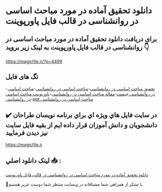 # دانلود تحقیق آماده در مورد مباحث اساسی در روانشناسی در قالب فایل پاورپوینت

## برای دریافت دانلود تحقیق آماده در مورد مباحث اساسی در روانشناسی در قالب فایل پاورپوینت به لینک زیر بروید 👇

https://magicfile.ir/?p=4499

## تگ های فایل

-[تحقیق مباحث اساسی در روانشناسی](https://magicfile.ir/product/%d8%aa%d8%ad%d9%82%db%8c%d9%82-%d8%a2%d9%85%d8%a7%d8%af%d9%87-%d9%85%d8%a8%d8%a7%d8%ad%d8%ab-%d8%a7%d8%b3%d8%a7%d8%b3%db%8c-%d8%af%d8%b1-%d8%b1%d9%88%d8%a7%d9%86%d8%b4%d9%86%d8%a7%d8%b3%db%8c-%d8%af%d8%b1-%d9%be%d8%a7%d9%88%d8%b1%d9%be%d9%88%db%8c%d9%86%d8%aa/)-[مباحث اساسی در روانشناسی](https://magicfile.ir/product/%d8%aa%d8%ad%d9%82%db%8c%d9%82-%d8%a2%d9%85%d8%a7%d8%af%d9%87-%d9%85%d8%a8%d8%a7%d8%ad%d8%ab-%d8%a7%d8%b3%d8%a7%d8%b3%db%8c-%d8%af%d8%b1-%d8%b1%d9%88%d8%a7%d9%86%d8%b4%d9%86%d8%a7%d8%b3%db%8c-%d8%af%d8%b1-%d9%be%d8%a7%d9%88%d8%b1%d9%be%d9%88%db%8c%d9%86%d8%aa/)-[مباحث اساسی در روانشناسی چیست](https://magicfile.ir/product/%d8%aa%d8%ad%d9%82%db%8c%d9%82-%d8%a2%d9%85%d8%a7%d8%af%d9%87-%d9%85%d8%a8%d8%a7%d8%ad%d8%ab-%d8%a7%d8%b3%d8%a7%d8%b3%db%8c-%d8%af%d8%b1-%d8%b1%d9%88%d8%a7%d9%86%d8%b4%d9%86%d8%a7%d8%b3%db%8c-%d8%af%d8%b1-%d9%be%d8%a7%d9%88%d8%b1%d9%be%d9%88%db%8c%d9%86%d8%aa/)-[مقاله مباحث اساسی در روانشناسی](https://magicfile.ir/product/%d8%aa%d8%ad%d9%82%db%8c%d9%82-%d8%a2%d9%85%d8%a7%d8%af%d9%87-%d9%85%d8%a8%d8%a7%d8%ad%d8%ab-%d8%a7%d8%b3%d8%a7%d8%b3%db%8c-%d8%af%d8%b1-%d8%b1%d9%88%d8%a7%d9%86%d8%b4%d9%86%d8%a7%d8%b3%db%8c-%d8%af%d8%b1-%d9%be%d8%a7%d9%88%d8%b1%d9%be%d9%88%db%8c%d9%86%d8%aa/)-[پاورپوینت مباحث اساسی در روانشناسی](https://magicfile.ir/product/%d8%aa%d8%ad%d9%82%db%8c%d9%82-%d8%a2%d9%85%d8%a7%d8%af%d9%87-%d9%85%d8%a8%d8%a7%d8%ad%d8%ab-%d8%a7%d8%b3%d8%a7%d8%b3%db%8c-%d8%af%d8%b1-%d8%b1%d9%88%d8%a7%d9%86%d8%b4%d9%86%d8%a7%d8%b3%db%8c-%d8%af%d8%b1-%d9%be%d8%a7%d9%88%d8%b1%d9%be%d9%88%db%8c%d9%86%d8%aa/)-[ppt مباحث اساسی در روانشناسی](https://magicfile.ir/product/%d8%aa%d8%ad%d9%82%db%8c%d9%82-%d8%a2%d9%85%d8%a7%d8%af%d9%87-%d9%85%d8%a8%d8%a7%d8%ad%d8%ab-%d8%a7%d8%b3%d8%a7%d8%b3%db%8c-%d8%af%d8%b1-%d8%b1%d9%88%d8%a7%d9%86%d8%b4%d9%86%d8%a7%d8%b3%db%8c-%d8%af%d8%b1-%d9%be%d8%a7%d9%88%d8%b1%d9%be%d9%88%db%8c%d9%86%d8%aa/)

## ✔️ در سايت فايل هاي ويژه اي براي برنامه نويسان طراحان دانشجويان و دانش آموزان قرار داده ايم از بقيه فايل سايت نيز ديدن فرماييد

https://magicfile.ir


## لينک دانلود اصلي 📥 :

[دانلود تحقیق آماده در مورد مباحث اساسی در روانشناسی در قالب فایل پاورپوینت](https://magicfile.ir/product/%d8%aa%d8%ad%d9%82%db%8c%d9%82-%d8%a2%d9%85%d8%a7%d8%af%d9%87-%d9%85%d8%a8%d8%a7%d8%ad%d8%ab-%d8%a7%d8%b3%d8%a7%d8%b3%db%8c-%d8%af%d8%b1-%d8%b1%d9%88%d8%a7%d9%86%d8%b4%d9%86%d8%a7%d8%b3%db%8c-%d8%af%d8%b1-%d9%be%d8%a7%d9%88%d8%b1%d9%be%d9%88%db%8c%d9%86%d8%aa/) 


🙏با تشکر از همراهي شما مشتاقانه در وبسایت منتظر شما دوست عزیز هستیم

